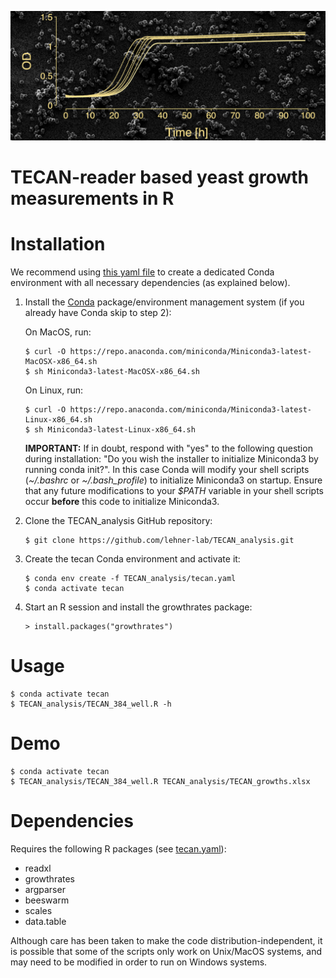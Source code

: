 ![yeast](./yeast.png)

TECAN-reader based yeast growth measurements in R
=================================================

# Installation

We recommend using [this yaml file](tecan.yaml) to create a dedicated Conda environment with all necessary dependencies (as explained below).

1. Install the [Conda](https://docs.conda.io/) package/environment management system (if you already have Conda skip to step 2):

   On MacOS, run:
   ```
   $ curl -O https://repo.anaconda.com/miniconda/Miniconda3-latest-MacOSX-x86_64.sh
   $ sh Miniconda3-latest-MacOSX-x86_64.sh
   ```
   On Linux, run:
   ```
   $ curl -O https://repo.anaconda.com/miniconda/Miniconda3-latest-Linux-x86_64.sh
   $ sh Miniconda3-latest-Linux-x86_64.sh
   ```

   **IMPORTANT:** If in doubt, respond with "yes" to the following question during installation: "Do you wish the installer to initialize Miniconda3 by running conda init?". In this case Conda will modify your shell scripts (*~/.bashrc* or *~/.bash_profile*) to initialize Miniconda3 on startup. Ensure that any future modifications to your *$PATH* variable in your shell scripts occur **before** this code to initialize Miniconda3.

2. Clone the TECAN_analysis GitHub repository:
   ```
   $ git clone https://github.com/lehner-lab/TECAN_analysis.git
   ```

3. Create the tecan Conda environment and activate it:
   ```
   $ conda env create -f TECAN_analysis/tecan.yaml
   $ conda activate tecan
   ```

4. Start an R session and install the growthrates package:
   ```
   > install.packages("growthrates")
   ```
   
# Usage
   ```
   $ conda activate tecan
   $ TECAN_analysis/TECAN_384_well.R -h
   ```
   
# Demo
   ```
   $ conda activate tecan
   $ TECAN_analysis/TECAN_384_well.R TECAN_analysis/TECAN_growths.xlsx
   ```

# Dependencies

Requires the following R packages (see [tecan.yaml](tecan.yaml)):
* readxl
* growthrates
* argparser
* beeswarm
* scales
* data.table
  
Although care has been taken to make the code distribution-independent, it is possible that some of the scripts only work on Unix/MacOS systems, and may need to be modified in order to run on Windows systems.

